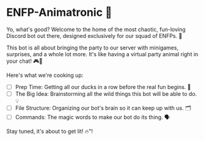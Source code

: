# ENFP-Animatronic 🤖
Yo, what's good? Welcome to the home of the most chaotic, fun-loving Discord bot out there, designed exclusively for our squad of ENFPs. 🎉

This bot is all about bringing the party to our server with minigames, surprises, and a whole lot more. It's like having a virtual party animal right in your chat! 🎮🎈

Here's what we're cooking up:

- [ ] Prep Time: Getting all our ducks in a row before the real fun begins. 🦆
- [ ] The Big Idea: Brainstorming all the wild things this bot will be able to do. 💡
- [ ] File Structure: Organizing our bot's brain so it can keep up with us. 🗂️
- [ ] Commands: The magic words to make our bot do its thing. 🗣️

Stay tuned, it's about to get lit! 🔥"!
